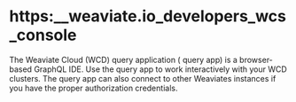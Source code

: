 # https:\_\_weaviate.io_developers_wcs_console

The Weaviate Cloud (WCD) query application ( query app) is a browser-based GraphQL IDE. Use the query app to work interactively with your WCD clusters. The query app can also connect to other Weaviates instances if you have the proper authorization credentials.

